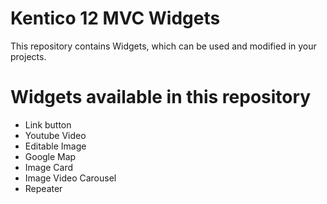 # Kentico 12 MVC Widgets

This repository contains Widgets, which can be used and modified in your projects.

# Widgets available in this repository

- Link button
- Youtube Video
- Editable Image
- Google Map
- Image Card
- Image Video Carousel
- Repeater
